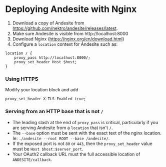 # Deploying Andesite with Nginx

1. Download a copy of Andesite from https://github.com/nektro/andesite/releases/latest.
2. Make sure Andesite is visible from http://localhost:8000
3. Download Nginx (https://nginx.org/en/download.html)
4. Configure a `location` context for Andesite such as:
```
location / {
    proxy_pass http://localhost:8000/;
    proxy_set_header Host $host;
}
```

### Using HTTPS
Modify your location block and add
```
proxy_set_header X-TLS-Enabled true;
```

### Serving from an HTTP base that is not `/`
- The leading slash at the end of `proxy_pass` is critical, particularly if you are serving Andesite from a `location` that isn't `/`.
- The `--base` option must be sent with the exact text of the nginx location. Ie: `./andesite --root ROOT --base /andesite/`.
- If the exposed port is not `80` or `443`, then the `proxy_set_header` value must be `Host $host:$server_port`.
- Your OAuth2 callback URL must the full accessible location of `ANDESITE/callback`.
